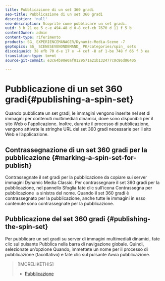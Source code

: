 ```yaml
---
title: Pubblicazione di un set 360 gradi
seo-title: Pubblicazione di un set 360 gradi
description: 'null'
seo-description: Scoprite come pubblicare un set gradi.
uuid: 3 b 21 ee 5 c-e 494-48 d 0-8 ccf-cb 7670 d 11 f 5 b
contentOwner: admin
content-type: riferimento
products: SG_ EXPERIENCEMANAGER/Dynamic-Media-Scene -7
geptopics: SG_ SCENESEVENONDEMAND_ PK/categories/spin_ sets
discoiquuid: 38 efb 70 d-e 17 e -4 cef -8 af 1-be 748 f 66 f 3 ea
translation-type: tm+mt
source-git-commit: e3c64b90e0af0129571a21b132477c0c86d06405

---
```



# Pubblicazione di un set 360 gradi{#publishing-a-spin-set}

Quando pubblicate un set gradi, le immagini vengono inserite nel set di immagini per contenuti multimediali dinamici, dove sono disponibili per il sito Web o l'applicazione. Inoltre, durante il processo di pubblicazione, vengono attivate le stringhe URL del set 360 gradi necessarie per il sito Web e l’applicazione.

## Contrassegnazione di un set 360 gradi per la pubblicazione {#marking-a-spin-set-for-publish}

Contrassegnate il set gradi per la pubblicazione da copiare sui server immagini Dynamic Media Classic. Per contrassegnare il set 360 gradi per la pubblicazione, nel pannello Sfoglia fate clic sull’icona Contrassegna per pubblicazione  a sinistra del nome. Quando il set 360 gradi è contrassegnato per la pubblicazione, anche tutte le immagini in esso contenute sono contrassegnate per la pubblicazione.

## Pubblicazione del set 360 gradi {#publishing-the-spin-set}

Per pubblicare un set gradi su server di immagini multimediali dinamici, fate clic sul pulsante Pubblica nella barra di navigazione globale. Quindi, selezionate un’opzione Quando, immettete un nome per il processo di pubblicazione (facoltativo) e fate clic sul pulsante Avvia pubblicazione.

>[!MORELIKETHIS]
>
>* [Pubblicazione](publishing-files.md#publishing_files)


